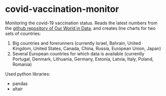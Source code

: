 # covid-vaccination-monitor

Monitoring the covid-19 vaccination status.
Reads the latest numbers from the [github repository of Our World in Data](https://github.com/owid/covid-19-data/tree/master/public/data/vaccinations), and creates line charts for two sets of countries:
1. Big countries and forerunners (currently Israel, Bahrain, United Kingdom, United States, Canada, China, Russia, European Union, Japan)
2. Several European countries for which data is available (currently Portugal, Denmark, Lithuania, Germany, Estonia, Latvia, Italy, Poland, Romania)

Used python libraries:
* pandas
* altair
